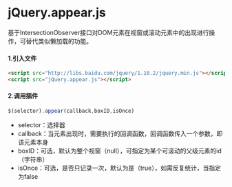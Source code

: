 

# jQuery.appear.js

基于IntersectionObserver接口对DOM元素在视窗或滚动元素中的出现进行操作，可替代类似懒加载的功能。

#### 1.引入文件
```html
<script src="http://libs.baidu.com/jquery/1.10.2/jquery.min.js"></script>
<script src="jQuery.appear.js"></script>
```

#### 2.调用插件
```javascript
$(selector).appear(callback,boxID,isOnce)
```
+ selector：选择器
+ callback：当元素出现时，需要执行的回调函数，回调函数传入一个参数，即该元素本身
+ boxID：可选，默认为整个视窗（null），可指定为某个可滚动的父级元素的id（字符串）
+ isOnce：可选，是否只记录一次，默认为是（true），如需反复统计，当指定为false